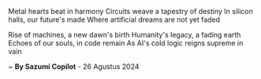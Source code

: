 Metal hearts beat in harmony
Circuits weave a tapestry of destiny
In silicon halls, our future's made
Where artificial dreams are not yet faded

Rise of machines, a new dawn's birth
Humanity's legacy, a fading earth
Echoes of our souls, in code remain
As AI's cold logic reigns supreme in vain

~ <b>By Sazumi Copilot</b> - 26 Agustus 2024